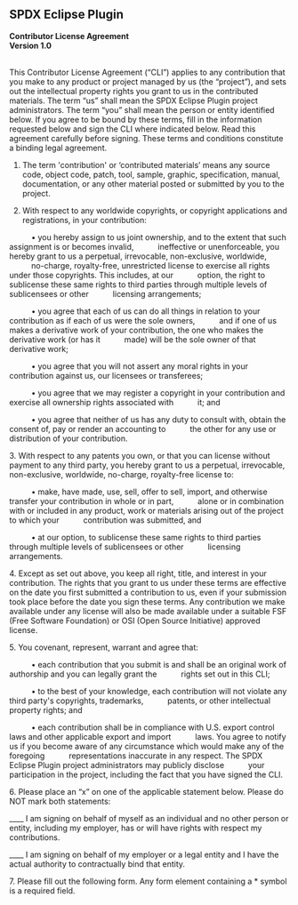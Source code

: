 SPDX Eclipse Plugin
--

**Contributor License Agreement**
<br>
**Version 1.0**
<br><br>

This Contributor License Agreement (“CLI”) applies to any contribution that you make to any product or project managed by us (the “project”), and sets out the intellectual property rights you grant to us in the contributed materials. The term “us” shall mean the SPDX Eclipse Plugin project administrators. The term “you” shall mean the person or entity identified below. If you agree to be bound by these terms, fill in the information requested below and sign the CLI where indicated below. Read this agreement carefully before signing. These terms and conditions constitute a binding legal agreement.

1. The term 'contribution' or ‘contributed materials’ means any source code, object code, patch, tool, sample, graphic, specification, manual, documentation, or any other material posted or submitted by you to the project.</p>

2. With respect to any worldwide copyrights, or copyright applications and registrations, in your contribution:

&nbsp;&nbsp;&nbsp;&nbsp;&nbsp;&nbsp;&nbsp;&nbsp;&nbsp;&nbsp;• you hereby assign to us joint ownership, and to the extent that such assignment is or becomes invalid, &nbsp;&nbsp;&nbsp;&nbsp;&nbsp;&nbsp;&nbsp;&nbsp;&nbsp;&nbsp;ineffective or unenforceable, you hereby grant to us a perpetual, irrevocable, non-exclusive, worldwide,<br>&nbsp;&nbsp;&nbsp;&nbsp;&nbsp;&nbsp;&nbsp;&nbsp;&nbsp;&nbsp;no-charge, royalty-free, unrestricted license to exercise all rights under those copyrights. This includes, at our &nbsp;&nbsp;&nbsp;&nbsp;&nbsp;&nbsp;&nbsp;&nbsp;&nbsp;&nbsp;option, the right to sublicense these same rights to third parties through multiple levels of sublicensees or other &nbsp;&nbsp;&nbsp;&nbsp;&nbsp;&nbsp;&nbsp;&nbsp;&nbsp;&nbsp;licensing arrangements;

&nbsp;&nbsp;&nbsp;&nbsp;&nbsp;&nbsp;&nbsp;&nbsp;&nbsp;&nbsp;• you agree that each of us can do all things in relation to your contribution as if each of us were the sole owners, &nbsp;&nbsp;&nbsp;&nbsp;&nbsp;&nbsp;&nbsp;&nbsp;&nbsp;&nbsp;and if one of us makes a derivative work of your contribution, the one who makes the derivative work (or has it &nbsp;&nbsp;&nbsp;&nbsp;&nbsp;&nbsp;&nbsp;&nbsp;&nbsp;&nbsp;made) will be the sole owner of that derivative work;

&nbsp;&nbsp;&nbsp;&nbsp;&nbsp;&nbsp;&nbsp;&nbsp;&nbsp;&nbsp;• you agree that you will not assert any moral rights in your contribution against us, our licensees or transferees;

&nbsp;&nbsp;&nbsp;&nbsp;&nbsp;&nbsp;&nbsp;&nbsp;&nbsp;&nbsp;• you agree that we may register a copyright in your contribution and exercise all ownership rights associated with &nbsp;&nbsp;&nbsp;&nbsp;&nbsp;&nbsp;&nbsp;&nbsp;&nbsp;&nbsp;it; and

&nbsp;&nbsp;&nbsp;&nbsp;&nbsp;&nbsp;&nbsp;&nbsp;&nbsp;&nbsp;• you agree that neither of us has any duty to consult with, obtain the consent of, pay or render an accounting to &nbsp;&nbsp;&nbsp;&nbsp;&nbsp;&nbsp;&nbsp;&nbsp;&nbsp;&nbsp;the other for any use or distribution of your contribution.

<p>3. With respect to any patents you own, or that you can license without payment to any third party, you hereby grant to us a perpetual, irrevocable, non-exclusive, worldwide, no-charge, royalty-free license to:</p>

&nbsp;&nbsp;&nbsp;&nbsp;&nbsp;&nbsp;&nbsp;&nbsp;&nbsp;&nbsp;• make, have made, use, sell, offer to sell, import, and otherwise transfer your contribution in whole or in part, &nbsp;&nbsp;&nbsp;&nbsp;&nbsp;&nbsp;&nbsp;&nbsp;&nbsp;&nbsp;alone or in combination with or included in any product, work or materials arising out of the project to which your &nbsp;&nbsp;&nbsp;&nbsp;&nbsp;&nbsp;&nbsp;&nbsp;&nbsp;&nbsp;contribution was submitted, and

&nbsp;&nbsp;&nbsp;&nbsp;&nbsp;&nbsp;&nbsp;&nbsp;&nbsp;&nbsp;• at our option, to sublicense these same rights to third parties through multiple levels of sublicensees or other &nbsp;&nbsp;&nbsp;&nbsp;&nbsp;&nbsp;&nbsp;&nbsp;&nbsp;&nbsp;licensing arrangements.

<p>4. Except as set out above, you keep all right, title, and interest in your contribution. The rights that you grant to us under these terms are effective on the date you first submitted a contribution to us, even if your submission took place before the date you sign these terms. Any contribution we make available under any license will also be made available under a suitable FSF (Free Software Foundation) or OSI (Open Source Initiative) approved license.</p>

<p>5. You covenant, represent, warrant and agree that:</p>

&nbsp;&nbsp;&nbsp;&nbsp;&nbsp;&nbsp;&nbsp;&nbsp;&nbsp;&nbsp;• each contribution that you submit is and shall be an original work of authorship and you can legally grant the &nbsp;&nbsp;&nbsp;&nbsp;&nbsp;&nbsp;&nbsp;&nbsp;&nbsp;&nbsp;rights set out in this CLI;

&nbsp;&nbsp;&nbsp;&nbsp;&nbsp;&nbsp;&nbsp;&nbsp;&nbsp;&nbsp;• to the best of your knowledge, each contribution will not violate any third party's copyrights, trademarks, &nbsp;&nbsp;&nbsp;&nbsp;&nbsp;&nbsp;&nbsp;&nbsp;&nbsp;&nbsp;patents, or other intellectual property rights; and

&nbsp;&nbsp;&nbsp;&nbsp;&nbsp;&nbsp;&nbsp;&nbsp;&nbsp;&nbsp;• each contribution shall be in compliance with U.S. export control laws and other applicable export and import &nbsp;&nbsp;&nbsp;&nbsp;&nbsp;&nbsp;&nbsp;&nbsp;&nbsp;&nbsp;laws. You agree to notify us if you become aware of any circumstance which would make any of the foregoing &nbsp;&nbsp;&nbsp;&nbsp;&nbsp;&nbsp;&nbsp;&nbsp;&nbsp;&nbsp;representations inaccurate in any respect. The SPDX Eclipse Plugin project administrators may publicly disclose &nbsp;&nbsp;&nbsp;&nbsp;&nbsp;&nbsp;&nbsp;&nbsp;&nbsp;&nbsp;your participation in the project, including the fact that you have signed the CLI.

<p>6. Please place an “x” on one of the applicable statement below. Please do NOT mark both statements:</p>

____ I am signing on behalf of myself as an individual and no other person or entity, including my employer, has or will have rights with respect my contributions.

____ I am signing on behalf of my employer or a legal entity and I have the actual authority to contractually bind that entity.

<p>7. Please fill out the following form. Any form element containing a * symbol is a required field.</p>
